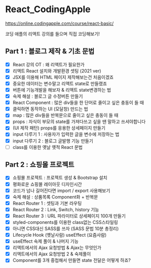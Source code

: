 # React_CodingApple

https://online.codingapple.com/course/react-basic/

코딩 애플의 리액트 강의를 들으며 직접 코딩해보기!


## Part 1 : 블로그 제작 & 기초 문법
- [X]  React 강의 OT : 왜 리액트가 필요한가
- [X] 리액트 React 설치와 개발환경 셋팅 (2021 ver) 	
- [X] JSX를 이용해 HTML 페이지 제작해보는건 처음이겠죠
- [X] 중요한 데이터는 변수말고 리액트 state로 만들랬죠	
- [X] 버튼에 기능개발을 해보자 & 리액트 state변경하는 법	
- [X] 숙제 해설 : 블로그 글 수정버튼 만들기	
- [X] React Component : 많은 div들을 한 단어로 줄이고 싶은 충동이 들 때		
- [X] 클릭하면 동작하는 UI (모달창) 만드는 법		
- [X] map : 많은 div들을 반복문으로 줄이고 싶은 충동이 들 때	
- [X] props : 자식이 부모의 state를 가져다쓰고 싶을 땐 말하고 쓰셔야합니다		
- [X] 	(UI 제작 패턴) props를 응용한 상세페이지 만들기		
- [X] 	input 다루기 1 : 사용자가 입력한 글을 변수에 저장하는 법		
- [X] 	input 다루기 2 : 블로그 글발행 기능 만들기		
- [ ] 	class를 이용한 옛날 옛적 React 문법		

## Part 2 : 쇼핑몰 프로젝트
- [X]  쇼핑몰 프로젝트 : 프로젝트 생성 & Bootstrap 설치	
- [X] 평화로운 쇼핑몰 레이아웃 디자인시간	
- [X] 코드가 넘나 길어진다면 import / export 사용해보기
- [X] 숙제 해설 : 상품목록 Component화 + 반복문	
- [X] React Router 1 : 셋팅과 기본 라우팅		
- [X] React Router 2 : Link, Switch, history 기능		
- [X] React Router 3 : URL 파라미터로 상세페이지 100개 만들기		
- [X] styled-components를 이용한 class없는 CSS스타일링			
- [X] 아니면 CSS대신 SASS를 쓰자 (SASS 문법 10분 총정리)	
- [X] Lifecycle Hook (옛날사람) useEffect (요즘사람)		
- [X] useEffect 숙제 풀이 & 나머지 기능		
- [X] 리액트에서의 Ajax 요청방법 & Ajax는 무엇인가		
- [X] 리액트에서의 Ajax 요청방법 2 & 숙제풀이		
- [X] Component를 3개 중첩해서 만들면 state 전달은 어떻게 하죠?

